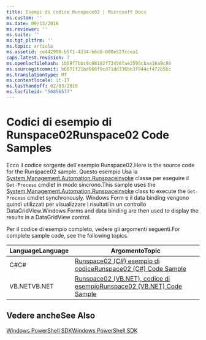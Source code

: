 ```yaml
---
title: Esempi di codice Runspace02 | Microsoft Docs
ms.custom: ''
ms.date: 09/13/2016
ms.reviewer: ''
ms.suite: ''
ms.tgt_pltfrm: ''
ms.topic: article
ms.assetid: ce442990-b5f1-4334-b6d8-080e527ccea1
caps.latest.revision: 7
ms.openlocfilehash: 1b5977bbc9c08182f73456fae2595cbaa16a9c86
ms.sourcegitcommit: b6871f21bd666f9cd71dd336bb3f844cf472b56c
ms.translationtype: MT
ms.contentlocale: it-IT
ms.lasthandoff: 02/03/2019
ms.locfileid: "56856577"
---
```

# <a name="runspace02-code-samples"></a><span data-ttu-id="e63cb-102">Codici di esempio di Runspace02</span><span class="sxs-lookup"><span data-stu-id="e63cb-102">Runspace02 Code Samples</span></span>

<span data-ttu-id="e63cb-103">Ecco il codice sorgente dell'esempio Runspace02.</span><span class="sxs-lookup"><span data-stu-id="e63cb-103">Here is the source code for the Runspace02 sample.</span></span> <span data-ttu-id="e63cb-104">Questo esempio Usa la [System.Management.Automation.Runspaceinvoke](/dotnet/api/System.Management.Automation.RunspaceInvoke) classe per eseguire il `Get-Process` cmdlet in modo sincrono.</span><span class="sxs-lookup"><span data-stu-id="e63cb-104">This sample uses the [System.Management.Automation.Runspaceinvoke](/dotnet/api/System.Management.Automation.RunspaceInvoke) class to execute the `Get-Process` cmdlet synchronously.</span></span> <span data-ttu-id="e63cb-105">Windows Form e il data binding vengono quindi utilizzati per visualizzare i risultati in un controllo DataGridView.</span><span class="sxs-lookup"><span data-stu-id="e63cb-105">Windows Forms and data binding are then used to display the results in a DataGridView control.</span></span>

<span data-ttu-id="e63cb-106">Per il codice di esempio completo, vedere gli argomenti seguenti.</span><span class="sxs-lookup"><span data-stu-id="e63cb-106">For complete sample code, see the following topics.</span></span>

|<span data-ttu-id="e63cb-107">Language</span><span class="sxs-lookup"><span data-stu-id="e63cb-107">Language</span></span>|<span data-ttu-id="e63cb-108">Argomento</span><span class="sxs-lookup"><span data-stu-id="e63cb-108">Topic</span></span>|
|--------------|-----------|
|<span data-ttu-id="e63cb-109">C#</span><span class="sxs-lookup"><span data-stu-id="e63cb-109">C#</span></span>|[<span data-ttu-id="e63cb-110">Runspace02 (C#) esempio di codice</span><span class="sxs-lookup"><span data-stu-id="e63cb-110">Runspace02 (C#) Code Sample</span></span>](./runspace02-csharp-code-sample.md)|
|<span data-ttu-id="e63cb-111">VB.NET</span><span class="sxs-lookup"><span data-stu-id="e63cb-111">VB.NET</span></span>|[<span data-ttu-id="e63cb-112">Runspace02 (VB.NET), codice di esempio</span><span class="sxs-lookup"><span data-stu-id="e63cb-112">Runspace02 (VB.NET) Code Sample</span></span>](./runspace02-vb-net-code-sample.md)|

## <a name="see-also"></a><span data-ttu-id="e63cb-113">Vedere anche</span><span class="sxs-lookup"><span data-stu-id="e63cb-113">See Also</span></span>

[<span data-ttu-id="e63cb-114">Windows PowerShell SDK</span><span class="sxs-lookup"><span data-stu-id="e63cb-114">Windows PowerShell SDK</span></span>](../windows-powershell-reference.md)